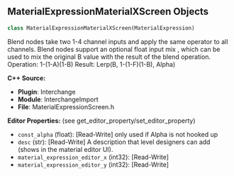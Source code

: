 ## MaterialExpressionMaterialXScreen Objects

```python
class MaterialExpressionMaterialXScreen(MaterialExpression)
```

Blend nodes take two 1-4 channel inputs and apply the same operator to all channels.
Blend nodes support an optional float input mix , which can be used
to mix the original B value with the result of the blend operation.
Operation: 1-(1-A)(1-B)
Result: Lerp(B, 1-(1-F)(1-B), Alpha)

**C++ Source:**

- **Plugin**: Interchange
- **Module**: InterchangeImport
- **File**: MaterialExpressionScreen.h

**Editor Properties:** (see get_editor_property/set_editor_property)

- ``const_alpha`` (float):  [Read-Write] only used if Alpha is not hooked up
- ``desc`` (str):  [Read-Write] A description that level designers can add (shows in the material editor UI).
- ``material_expression_editor_x`` (int32):  [Read-Write]
- ``material_expression_editor_y`` (int32):  [Read-Write]

<a id="unreal.MaterialExpressionScreen"></a>